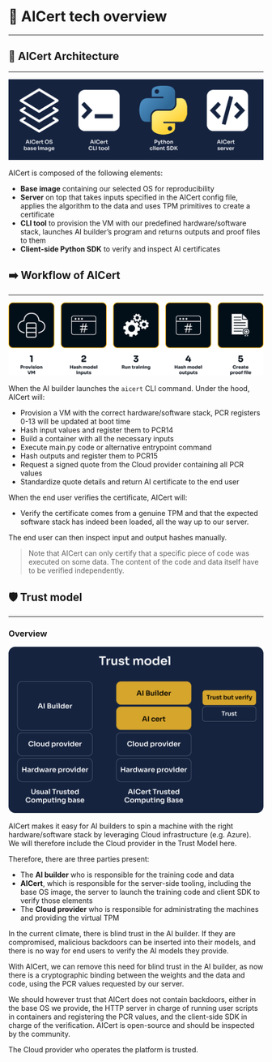 # 📜 AICert tech overview
________________________________________________________

## 🧰 AICert Architecture
________________________________________________________

![toolkit](https://github.com/mithril-security/aicert/blob/readme/docs/assets/toolkit.png?raw=true)

AICert is composed of the following elements:

+ **Base image** containing our selected OS for reproducibility
+ **Server** on top that takes inputs specified in the AICert config file, applies the algorithm to the data and uses TPM primitives to create a certificate
+ **CLI tool** to provision the VM with our predefined hardware/software stack, launches AI builder’s program and returns outputs and proof files to them
+ **Client-side Python SDK** to verify and inspect AI certificates

## ➡️ Workflow of AICert
________________________________________________________

![under-the-hood](../../assets/under-the-hood.png)

When the AI builder launches the `aicert` CLI command. Under the hood, AICert will:

+ Provision a VM with the correct hardware/software stack, PCR registers 0-13 will be updated at boot time
+ Hash input values and register them to PCR14
+ Build a container with all the necessary inputs
+ Execute main.py code or alternative entrypoint command
+ Hash outputs and register them to PCR15
+ Request a signed quote from the Cloud provider containing all PCR values
+ Standardize quote details and return AI certificate to the end user

When the end user verifies the certificate, AICert will:

+ Verify the certificate comes from a genuine TPM and that the expected software stack has indeed been loaded, all the way up to our server.

The end user can then inspect input and output hashes manually.

> Note that AICert can only certify that a specific piece of code was executed on some data. The content of the code and data itself have to be verified independently.

## 🛡️ Trust model
________________________________________________________

### Overview

![trust-model](../../assets/trust-model.png)

AICert makes it easy for AI builders to spin a machine with the right hardware/software stack by leveraging Cloud infrastructure (e.g. Azure). We will therefore include the Cloud provider in the Trust Model here. 

Therefore, there are three parties present:
+ The **AI builder** who is responsible for the training code and data
+ **AICert**, which is responsible for the server-side tooling, including the base OS image, the server to launch the training code and client SDK to verify those elements
+ The **Cloud provider** who is responsible for administrating the machines and providing the virtual TPM

In the current climate, there is blind trust in the AI builder. If they are compromised, malicious backdoors can be inserted into their models, and there is no way for end users to verify the AI models they provide.

With AICert, we can remove this need for blind trust in the AI builder, as now there is a cryptographic binding between the weights and the data and code, using the PCR values requested by our server.

We should however trust that AICert does not contain backdoors, either in the base OS we provide, the HTTP server in charge of running user scripts in containers and registering the PCR values, and the client-side SDK in charge of the verification. AICert is open-source and should be inspected by the community.

The Cloud provider who operates the platform is trusted.